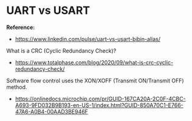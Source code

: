 # UART vs USART
**Reference:**
- https://www.linkedin.com/pulse/uart-vs-usart-bibin-alias/

What is a CRC (Cyclic Redundancy Check)? 
- https://www.totalphase.com/blog/2020/09/what-is-crc-cyclic-redundancy-check/

Software flow control uses the XON/XOFF (Transmit ON/Transmit OFF) method. 
- https://onlinedocs.microchip.com/pr/GUID-167CA20A-2C0F-4CBC-A693-9FD032B9B193-en-US-1/index.html?GUID-850A70C1-E766-47A6-A0B4-00AAD3BE946F
